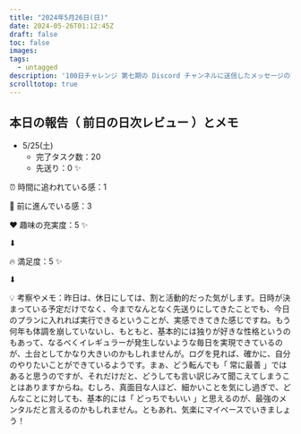 ```yaml
---
title: "2024年5月26日(日)"
date: 2024-05-26T01:12:45Z
draft: false
toc: false
images:
tags: 
  - untagged
description: '100日チャレンジ 第七期の Discord チャンネルに送信したメッセージのアーカイブ'
scrolltotop: true
---
```


## 本日の報告（ 前日の日次レビュー ）とメモ

- 5/25(土)
  - 完了タスク数：20
  - 先送り：0 ✨

⏰ 時間に追われている感：1

💪 前に進んでいる感：3

❤️ 趣味の充実度：5 ✨

⬇︎

🔥 満足度：5 ✨

⬇︎

💡 考察やメモ：昨日は、休日にしては、割と活動的だった気がします。日時が決まっている予定だけでなく、今までなんとなく先送りにしてきたことでも、今日のプランに入れれば実行できるということが、実感できてきた感じですね。もう何年も体調を崩していないし、もともと、基本的には独りが好きな性格というのもあって、なるべくイレギュラーが発生しないような毎日を実現できているのが、土台としてかなり大きいのかもしれませんが。ログを見れば、確かに、自分のやりたいことができているようです。まぁ、どう転んでも「 常に最善 」ではあると思うのですが、それだけだと、どうしても言い訳じみて聞こえてしまうことはありますからね。むしろ、真面目な人ほど、細かいことを気にし過ぎで、どんなことに対しても、基本的には「 どっちでもいい 」と思えるのが、最強のメンタルだと言えるのかもしれません。ともあれ、気楽にマイペースでいきましょう！
